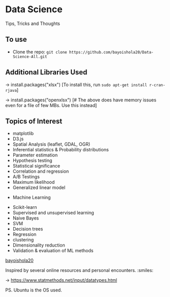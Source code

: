 # Data Science

Tips, Tricks and Thoughts

## To use

* Clone the repo: `git clone https://github.com/bayoishola20/Data-Science-All.git`

## Additional Libraries Used

&rightarrow; install.packages("xlsx") [To install this, run `sudo apt-get install r-cran-rjava`]

&rightarrow; install.packages("openxlsx") [# The above does have memory issues even for a file of few MBs. Use this instead]

## Topics of Interest

* matplotlib
* D3.js
* Spatial Analysis (leaflet, GDAL, OGR)
* Inferential statistics & Probability distributions
* Parameter estimation
* Hypothesis testing
* Statistical significance
* Correlation and regression
* A/B Testings
* Maximum likelihood
* Generalized linear model

- Machine Learning
* Scikit-learn
* Supervised and unsupervised learning
* Naive Bayes
* SVM
* Decision trees
* Regression
* clustering
* Dimensionality reduction
* Validation & evaluation of ML methods

[bayoishola20](https://github.com/bayoishola20/)

Inspired by several online resources and personal encounters. :smiles:

&rightarrow; https://www.statmethods.net/input/datatypes.html

PS. Ubuntu is the OS used.
